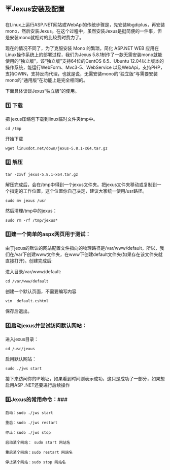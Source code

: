 ## :umbrella:Jexus安装及配置  ##

在Linux上运行ASP.NET网站或WebApi的传统步骤是，先安装libgdiplus，再安装mono，然后安装Jexus。在这个过程中，虽然安装Jexus是挺简便的一件事，但是安装mono就相对的比较费时费力了。

现在的情况不同了，为了克服安装 Mono 的繁琐，简化 ASP.NET WEB 应用在Linux操作系统上的部署过程，我们为Jexus 5.8.1制作了一款无需安装mono就能使用的“独立版”，该“独立版”支持64位的CentOS 6.5、Ubuntu 12.04以上版本的操作系统，能运行WebForm、Mvc3-5、WebService 以及WebApi，支持PHP，支持OWIN，支持反向代理，也就是说，无需安装mono的“独立版”与需要安装mono的“通用版”在功能上是完全相同的。

下面具体谈谈Jexus“独立版”的使用。

### :one: 下载 ###

把 jexus压缩包下载到linux临时文件夹tmp中。

```linux
cd /tmp
```
开始下载
```
wget linuxdot.net/down/jexus-5.8.1-x64.tar.gz
```

### :two: 解压 ###

```
tar -zxvf jexus-5.8.1-x64.tar.gz
```
解压完成后，会在/tmp中得到一个jexus文件夹。把jexus文件夹移动或复制到一个指定的工作位置，这个位置你自己决定，建议大家统一使用/usr路径。

```
sudo mv jexus /usr
```
然后清理/tmp中的jexus：
```
sudo rm -rf /tmp/jexus*
```

### :three:建一个简单的aspx网页用于测试： ###

由于jexus的默认的网站配置文件指向的物理路径是/var/www/default，所以，我们在/var下创建www文件夹，在www下创建default文件夹(如果存在该文件夹就直接打开)。创建完成后:

进入目录/var/www/default:
```
cd /var/www/default
```
创建一个默认页面，不需要编写内容
```
vim  default.cshtml
```

保存后退出。

### :four:启动jexus并尝试访问默认网站： ###

进入jexus目录：
```
cd /usr/jexus
```
启用默认网站：
```
sudo ./jws start
```

接下来访问你的IP地址，如果看到时间则表示成功，这只是成功了一部分，如果想启用ASP .NET还要进行后续操作

### :five:Jexus的常用命令：###
```
启动：sudo ./jws start

重启：sudo ./jws restart

停止：sudo ./jws stop

启动某个网站： sudo start 网站名

重启某个网站：sudo restart 网站名

停止某个网站：sudo stop 网站名

```





